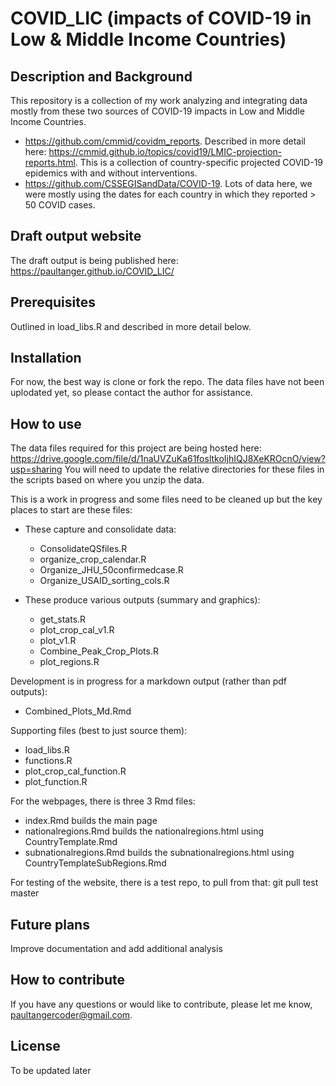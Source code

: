 # COVID_LIC (impacts of COVID-19 in Low & Middle Income Countries)

## Description and Background
This repository is a collection of my work analyzing and integrating data mostly from these two sources of COVID-19 impacts in Low and Middle Income Countries.
* https://github.com/cmmid/covidm_reports.  Described in more detail here: https://cmmid.github.io/topics/covid19/LMIC-projection-reports.html.  This is a collection of country-specific projected COVID-19 epidemics with and without interventions.
* https://github.com/CSSEGISandData/COVID-19.  Lots of data here, we were mostly using the dates for each country in which they reported > 50 COVID cases.

## Draft output website
The draft output is being published here: https://paultanger.github.io/COVID_LIC/

## Prerequisites
Outlined in load_libs.R and described in more detail below.

## Installation
For now, the best way is clone or fork the repo.  The data files have not been uplodated yet, so please contact the author for assistance.

## How to use
The data files required for this project are being hosted here: https://drive.google.com/file/d/1naUVZuKa61fosltkoIjhIQJ8XeKROcnO/view?usp=sharing
You will need to update the relative directories for these files in the scripts based on where you unzip the data.

This is a work in progress and some files need to be cleaned up but the key places to start are these files:

* These capture and consolidate data:
  * ConsolidateQSfiles.R
  * organize_crop_calendar.R
  * Organize_JHU_50confirmedcase.R
  * Organize_USAID_sorting_cols.R

* These produce various outputs (summary and graphics):
  * get_stats.R
  * plot_crop_cal_v1.R
  * plot_v1.R
  * Combine_Peak_Crop_Plots.R
  * plot_regions.R

Development is in progress for a markdown output (rather than pdf outputs):
  * Combined_Plots_Md.Rmd

Supporting files (best to just source them):
* load_libs.R
* functions.R
* plot_crop_cal_function.R
* plot_function.R

For the webpages, there is three 3 Rmd files:
* index.Rmd builds the main page
* nationalregions.Rmd builds the nationalregions.html using CountryTemplate.Rmd
* subnationalregions.Rmd builds the subnationalregions.html using CountryTemplateSubRegions.Rmd

For testing of the website, there is a test repo, to pull from that:
git pull test master

## Future plans
Improve documentation and add additional analysis

## How to contribute
If you have any questions or would like to contribute, please let me know, <paultangercoder@gmail.com>.

## License
To be updated later
